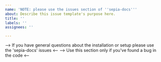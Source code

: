 ```yaml
---
name: 'NOTE: please use the issues section of ''sepia-docs'''
about: Describe this issue template's purpose here.
title: ''
labels: ''
assignees: ''

---
```


--> If you have general questions about the installation or setup please use the 'sepia-docs' issues <--
--> Use this section only if you've found a bug in the code <--

